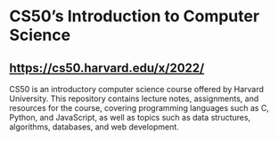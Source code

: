 # CS50’s Introduction to Computer Science
## https://cs50.harvard.edu/x/2022/

CS50 is an introductory computer science course offered by Harvard University. This repository contains lecture notes, assignments, and resources for the course, covering programming languages such as C, Python, and JavaScript, as well as topics such as data structures, algorithms, databases, and web development. 

